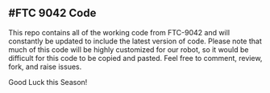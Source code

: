 #FTC 9042 Code
---

This repo contains all of the working code from FTC-9042 and will constantly be updated to include
the latest version of code. Please note that much of this code will be highly customized for our
robot, so it would be difficult for this code to be copied and pasted. Feel free to comment, review,
fork, and raise issues. 

Good Luck this Season!
